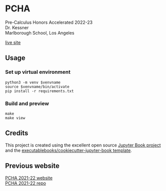 # PCHA

Pre-Calculus Honors Accelerated 2022-23  
Dr. Kessner  
Marlborough School, Los Angeles  

[live site](https://dkessner.github.io/PCHA/)  

## Usage

### Set up virtual environment 

```console
python3 -m venv $venvname
source $venvname/bin/activate
pip install -r requirements.txt
```

### Build and preview

```console
make
make view
```

## Credits

This project is created using the excellent open source [Jupyter Book
project](https://jupyterbook.org/) and the
[executablebooks/cookiecutter-jupyter-book
template](https://github.com/executablebooks/cookiecutter-jupyter-book).

## Previous website

[PCHA 2021-22 website](https://dkessner.github.io/PCHA_2021-22/)  
[PCHA 2021-22 repo](https://github.com/dkessner/PCHA_2021-22)


